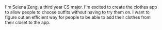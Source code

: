I'm Selena Zeng, a third year CS major. I'm excited to create the clothes app to allow people to choose outfits without having to try them on. I want to figure out an efficient way for people to be able to add their clothes from their closet to the app.